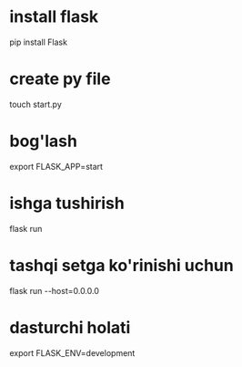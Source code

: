 # install flask
pip install Flask

# create py file
touch start.py

# bog'lash
export FLASK_APP=start

# ishga tushirish
flask run

# tashqi setga ko'rinishi uchun
flask run --host=0.0.0.0

# dasturchi holati
export FLASK_ENV=development
